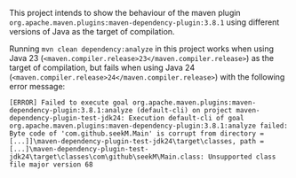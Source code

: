 This project intends to show the behaviour of the maven plugin `org.apache.maven.plugins:maven-dependency-plugin:3.8.1` using different versions of Java as the target of compilation.

Running `mvn clean dependency:analyze` in this project works when using Java 23 (`<maven.compiler.release>23</maven.compiler.release>`) as the target of compilation, but fails when using Java 24 (`<maven.compiler.release>24</maven.compiler.release>`) with the following error message:

```
[ERROR] Failed to execute goal org.apache.maven.plugins:maven-dependency-plugin:3.8.1:analyze (default-cli) on project maven-dependency-plugin-test-jdk24: Execution default-cli of goal org.apache.maven.plugins:maven-dependency-plugin:3.8.1:analyze failed:
Byte code of 'com.github.seekM.Main' is corrupt from directory = [...]]\maven-dependency-plugin-test-jdk24\target\classes, path = [...]\maven-dependency-plugin-test-jdk24\target\classes\com\github\seekM\Main.class: Unsupported class file major version 68
```